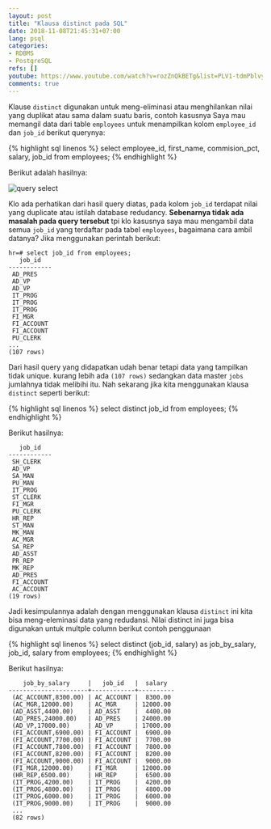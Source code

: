 ```yaml
---
layout: post
title: "Klausa distinct pada SQL"
date: 2018-11-08T21:45:31+07:00
lang: psql
categories:
- RDBMS
- PostgreSQL
refs: []
youtube: https://www.youtube.com/watch?v=rozZnQkBETg&list=PLV1-tdmPblvypZXSk2GC932nludT345xk&index=5
comments: true
---
```


Klause `distinct` digunakan untuk meng-eliminasi atau menghilankan nilai yang duplikat atau sama dalam suatu baris, contoh kasusnya Saya mau memangil data dari table `employees` untuk menampilkan kolom `employee_id` dan `job_id` berikut querynya:

{% highlight sql linenos %}
select 
    employee_id,
    first_name,
    commision_pct,
    salary,
    job_id
from employees;
{% endhighlight %}

Berikut adalah hasilnya:

![query select]({{site.baseurl}}/resources/posts/psql-distinct/data-duplicate.png)

Klo ada perhatikan dari hasil query diatas, pada kolom `job_id` terdapat nilai yang duplicate atau istilah database redudancy. **Sebenarnya tidak ada masalah pada query tersebut** tpi klo kasusnya saya mau mengambil data semua `job_id` yang terdaftar pada tabel `employees`, bagaimana cara ambil datanya? Jika menggunakan perintah berikut:


```postgresql-console
hr=# select job_id from employees;
   job_id   
------------
 AD_PRES
 AD_VP
 AD_VP
 IT_PROG
 IT_PROG
 IT_PROG
 FI_MGR
 FI_ACCOUNT
 FI_ACCOUNT
 PU_CLERK
...
(107 rows)
```
Dari hasil query yang didapatkan udah benar tetapi data yang tampilkan tidak unique. kurang lebih ada `(107 rows)` sedangkan data master `jobs` jumlahnya tidak melibihi itu. Nah sekarang jika kita menggunakan klausa `distinct` seperti berikut:

{% highlight sql linenos %}
select 
   distinct job_id
from employees;
{% endhighlight %}

Berikut hasilnya:

```postgresql-console
   job_id   
------------
 SH_CLERK
 AD_VP
 SA_MAN
 PU_MAN
 IT_PROG
 ST_CLERK
 FI_MGR
 PU_CLERK
 HR_REP
 ST_MAN
 MK_MAN
 AC_MGR
 SA_REP
 AD_ASST
 PR_REP
 MK_REP
 AD_PRES
 FI_ACCOUNT
 AC_ACCOUNT
(19 rows)
```

Jadi kesimpulannya adalah dengan menggunakan klausa `distinct` ini kita bisa meng-eleminasi data yang redudansi. Nilai distinct ini juga bisa digunakan untuk multple column berikut contoh penggunaan

{% highlight sql linenos %}
select 
   distinct (job_id, salary) as job_by_salary,
    job_id,
    salary
from employees;
{% endhighlight %}

Berikut hasilnya:

```postgresql-console
    job_by_salary     |   job_id   |  salary  
----------------------+------------+----------
 (AC_ACCOUNT,8300.00) | AC_ACCOUNT |  8300.00
 (AC_MGR,12000.00)    | AC_MGR     | 12000.00
 (AD_ASST,4400.00)    | AD_ASST    |  4400.00
 (AD_PRES,24000.00)   | AD_PRES    | 24000.00
 (AD_VP,17000.00)     | AD_VP      | 17000.00
 (FI_ACCOUNT,6900.00) | FI_ACCOUNT |  6900.00
 (FI_ACCOUNT,7700.00) | FI_ACCOUNT |  7700.00
 (FI_ACCOUNT,7800.00) | FI_ACCOUNT |  7800.00
 (FI_ACCOUNT,8200.00) | FI_ACCOUNT |  8200.00
 (FI_ACCOUNT,9000.00) | FI_ACCOUNT |  9000.00
 (FI_MGR,12000.00)    | FI_MGR     | 12000.00
 (HR_REP,6500.00)     | HR_REP     |  6500.00
 (IT_PROG,4200.00)    | IT_PROG    |  4200.00
 (IT_PROG,4800.00)    | IT_PROG    |  4800.00
 (IT_PROG,6000.00)    | IT_PROG    |  6000.00
 (IT_PROG,9000.00)    | IT_PROG    |  9000.00
 ...
 (82 rows)
```


